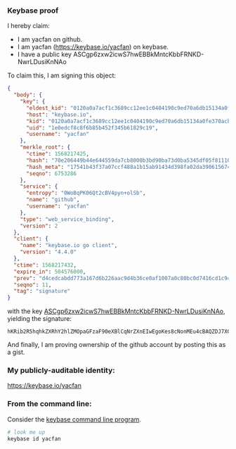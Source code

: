 ### Keybase proof

I hereby claim:

  * I am yacfan on github.
  * I am yacfan (https://keybase.io/yacfan) on keybase.
  * I have a public key ASCgp6zxw2icwS7hwEBBkMntcKbbFRNKD-NwrLDusiKnNAo

To claim this, I am signing this object:

```json
{
  "body": {
    "key": {
      "eldest_kid": "0120a0a7acf1c3689cc12ee1c0404190c9ed70a6db15134a0fe370acb0eeb222a7340a",
      "host": "keybase.io",
      "kid": "0120a0a7acf1c3689cc12ee1c0404190c9ed70a6db15134a0fe370acb0eeb222a7340a",
      "uid": "1e0edcf8c8f6b85b452f345b61829c19",
      "username": "yacfan"
    },
    "merkle_root": {
      "ctime": 1568217425,
      "hash": "70e206449b44e644559da7cb8000b3bd90ba73d0ba5345df05f811109f46732fad9d5c51e66dc3d8b6bab5c72f4c9c33cabd412a90374ec76571458d06df78eb",
      "hash_meta": "17541b43f37a07ccf488a1b15ab91434d398fa02da3906156740556a93f462e9",
      "seqno": 6753286
    },
    "service": {
      "entropy": "0WoBqPK06Qt2cBV4pyn+olSb",
      "name": "github",
      "username": "yacfan"
    },
    "type": "web_service_binding",
    "version": 2
  },
  "client": {
    "name": "keybase.io go client",
    "version": "4.4.0"
  },
  "ctime": 1568217432,
  "expire_in": 504576000,
  "prev": "d4cedcabdd773a167d6b226aac9d4b36ce0af1007a0c80bc0d7416cd1c945517",
  "seqno": 11,
  "tag": "signature"
}
```

with the key [ASCgp6zxw2icwS7hwEBBkMntcKbbFRNKD-NwrLDusiKnNAo](https://keybase.io/yacfan), yielding the signature:

```
hKRib2R5hqhkZXRhY2hlZMOpaGFzaF90eXBlCqNrZXnEIwEgoKes8cNonMEu4cBAQZDJ7XCm2xUTSg/jcKyw7rIipzQKp3BheWxvYWTESpcCC8Qg1M7cq913OhZ9ayJqrJ1LNs4K8QB6DIC8DXQWzRyUVRfEIJZwoDmol5/Ui71E9fRG8L90UTwy+A8LzSmk0DIMlFH9AgHCo3NpZ8RAy8j3ky7fJyloaCCDmZoTIKZsEqo3BuT/+zi7l0gknplZvY9jB0PWXAzPeZ1g/A2sHXF31OnhxdNlXyoV++9nAqhzaWdfdHlwZSCkaGFzaIKkdHlwZQildmFsdWXEIAP7WymWeHX/EP618LrdOFe3niySoAdnVmmTHX+hiYFLo3RhZ80CAqd2ZXJzaW9uAQ==

```

And finally, I am proving ownership of the github account by posting this as a gist.

### My publicly-auditable identity:

https://keybase.io/yacfan

### From the command line:

Consider the [keybase command line program](https://keybase.io/download).

```bash
# look me up
keybase id yacfan
```
